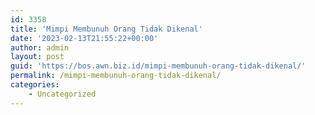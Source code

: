 ```yaml
---
id: 3358
title: 'Mimpi Membunuh Orang Tidak Dikenal'
date: '2023-02-13T21:55:22+00:00'
author: admin
layout: post
guid: 'https://bos.awn.biz.id/mimpi-membunuh-orang-tidak-dikenal/'
permalink: /mimpi-membunuh-orang-tidak-dikenal/
categories:
    - Uncategorized
---
```


